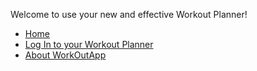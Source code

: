 Welcome to use your new and effective Workout Planner!
- [Home](index.md)
- [Log In to your Workout Planner](login/login.html)
- [About WorkOutApp](about.md)
